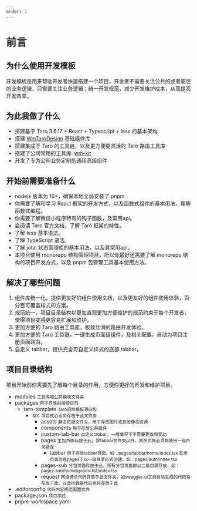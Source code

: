 ```yaml
---
order: 1
---
```


# 前言

## 为什么使用开发模板

开发模板是用来帮助开发者快速搭建一个项目，开发者不需要关注公共的或者底层的业务逻辑，只需要关注业务逻辑；统一开发规范，减少开发维护成本，从而提高开发效率。

## 为此我做了什么

- 搭建基于 Taro 3.6.17 + React + Typescript + less 的基本架构
- 搭建 [WmTaroDesign](http://wm-taro-design.develop.meimob.com/#/home) 基础组件库
- 搭建集成于 Taro 的工具链，以及更方便更灵活的 Taro 路由工具库
- 搭建了公司常用的工具库: [wm-kit](http://frontdoc.develop.meimob.com/)
- 开发了专为公司业务定制的通用高级组件

## 开始前需要准备什么

- nodejs 版本为 16+，确保本地全局安装了 pnpm
- 你需要了解和学习 React 框架的开发方式，以及函数式组件的基本用法，理解函数式编程。
- 你需要了解微信小程序特有的钩子函数，及常用api。
- 会阅读 Taro 官方文档，了解 Taro 框架的特性。
- 了解 less 基本语法。
- 了解 TypeScript 语法。
- 了解 jotai 状态管理库的基本用法，以及其常用api。
- 本项目使用 monorepo 结构管理项目，所以你最好还需要了解 monorepo 结构的项目开发方式，以及 pnpm 包管理工具基本使用方法。

## 解决了哪些问题

1. 组件库统一化，提供更友好的组件使用文档，以及更友好的组件使用体验，百分百可覆盖样式的方案。
2. 规范统一，项目目录结构以更加直观更加方便维护的规范约束于每个开发者，使得项目变得更容易扩展和维护。
3. 更加方便的 Taro 路由工具库，极致丝滑的路由开发体验。
4. 更加方便的 Taro 工具链，一键生成页面级组件，及相关配置，自动为项目注册页面路由。
5. 自定义 tabbar，提供完全可自定义样式的底部 tabbar。

## 项目目录结构

项目开始前你需要先了解每个目录的作用，方便你更好的开发和维护项目。

<Tree>
  <ul>
    <li>
      modules
      <small>工具库和公共模块文件夹</small>
      <ul>
      </ul>
    </li>
    <li>
      packages
      <small>用于存放前端项目包</small>
      <ul>
        <li>
          taro-template
          <small>Taro项目模板源码包</small>
          <ul>
            <li>
              src
              <small>项目核心业务存放于此文件夹</small>
              <ul>
                <li>
                  assets
                  <small>静态资源文件夹，用于存放图片或其他静态资源</small>
                </li>
                 <li>
                  components
                  <small>用于存放公共组件</small>
                </li>
                 <li>
                  custom-tab-bar
                  <small>自定义tabbar，一般情况下不需要更改和变动</small>
                </li>
                <li>
                  pages
                  <small>主包页面存放于此，除tabbar文件夹以外，其余页面必须都使用一级目录路径</small>
                  <ul>
                    <li>
                      tabbar
                      <small>用于存放tabbar页面，如：pages/tabbar/home/index.tsx 其余页面则在pages下以一级目录形式创建，如：pages/auth/index.tsx </small>
                    </li>
                  </ul>
                </li>
                <li>
                  pages-sub
                  <small>分包页面存放于此，所有分包页面都以二级目录存放，如：pages-sub/home/goods-list/index.tsx</small>
                </li>
                <li>
                  request
                  <small>网络请求代码存放于此文件夹，如swagger-ui工具自动生成的代码将存放于此，以及拦截器代码也将存放于此</small>
                </li>
              </ul>
            </li>
          </ul>
        </li>
      </ul>
    </li>
    <li>
      .editorconfig
      <small>代码内容规范配置文件</small>
    </li>
    <li>
      package.json
      <small>项目描述</small>
    </li>
    <li>pnpm-workspace.yaml</li>

  </ul>
</Tree>
